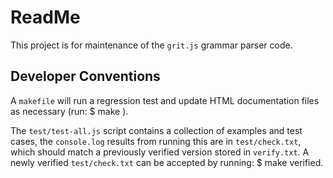 #	ReadMe

This project is for maintenance of the `grit.js` grammar parser code.


##	Developer Conventions

A `makefile` will run a regression test and update HTML documentation files as necessary (run: $ make ).

The `test/test-all.js` script contains a collection of examples and test cases, the `console.log` results from running this are in `test/check.txt`, which should match a previously verified version stored in `verify.txt`. A newly verified `test/check.txt` can be accepted by running: $ make verified.

